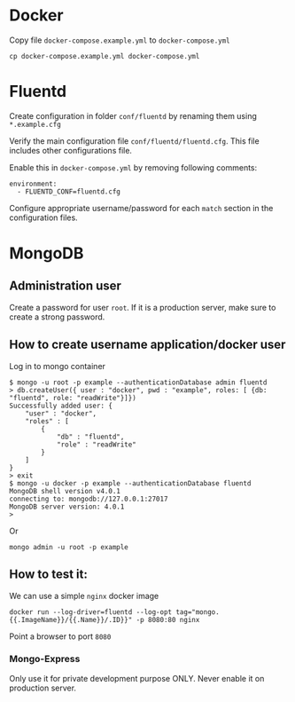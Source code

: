 # Docker

Copy file `docker-compose.example.yml` to `docker-compose.yml`

```
cp docker-compose.example.yml docker-compose.yml
```

# Fluentd

Create configuration in folder `conf/fluentd` by renaming them using `*.example.cfg`

Verify the main configuration file `conf/fluentd/fluentd.cfg`. This file includes other configurations file.

Enable this in `docker-compose.yml` by removing following comments:

```
environment:
  - FLUENTD_CONF=fluentd.cfg
```

Configure appropriate username/password for each `match` section in the configuration files.

# MongoDB

## Administration user

Create a password for user `root`. If it is a production server, make sure to create a strong password.

## How to create username application/docker user

Log in to mongo container

```
$ mongo -u root -p example --authenticationDatabase admin fluentd
> db.createUser({ user : "docker", pwd : "example", roles: [ {db: "fluentd", role: "readWrite"}]})
Successfully added user: {
	"user" : "docker",
	"roles" : [
		{
			"db" : "fluentd",
			"role" : "readWrite"
		}
	]
}
> exit
$ mongo -u docker -p example --authenticationDatabase fluentd
MongoDB shell version v4.0.1
connecting to: mongodb://127.0.0.1:27017
MongoDB server version: 4.0.1
> 
```
Or

```
mongo admin -u root -p example
```

## How to test it: 

We can use a simple `nginx` docker image
```
docker run --log-driver=fluentd --log-opt tag="mongo.{{.ImageName}}/{{.Name}}/.ID}}" -p 8080:80 nginx
```

Point a browser to port `8080`

### Mongo-Express

Only use it for private development purpose ONLY. Never enable it on production server.